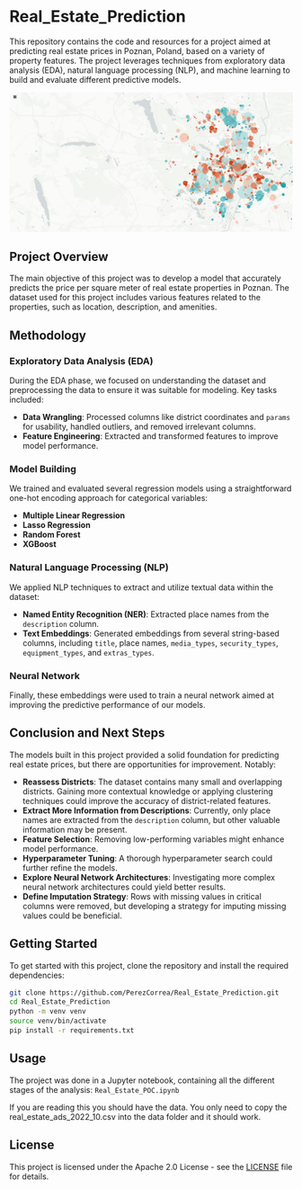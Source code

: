 # Real_Estate_Prediction

This repository contains the code and resources for a project aimed at predicting real estate prices in Poznan, Poland, based on a variety of property features. The project leverages techniques from exploratory data analysis (EDA), natural language processing (NLP), and machine learning to build and evaluate different predictive models.

![Alt text](images/white_prices.png)

## Project Overview

The main objective of this project was to develop a model that accurately predicts the price per square meter of real estate properties in Poznan. The dataset used for this project includes various features related to the properties, such as location, description, and amenities.

## Methodology

### Exploratory Data Analysis (EDA)

During the EDA phase, we focused on understanding the dataset and preprocessing the data to ensure it was suitable for modeling. Key tasks included:

- **Data Wrangling**: Processed columns like district coordinates and `params` for usability, handled outliers, and removed irrelevant columns.
- **Feature Engineering**: Extracted and transformed features to improve model performance.

### Model Building

We trained and evaluated several regression models using a straightforward one-hot encoding approach for categorical variables:

- **Multiple Linear Regression**
- **Lasso Regression**
- **Random Forest**
- **XGBoost**

### Natural Language Processing (NLP)

We applied NLP techniques to extract and utilize textual data within the dataset:

- **Named Entity Recognition (NER)**: Extracted place names from the `description` column.
- **Text Embeddings**: Generated embeddings from several string-based columns, including `title`, place names, `media_types`, `security_types`, `equipment_types`, and `extras_types`.

### Neural Network
Finally, these embeddings were used to train a neural network aimed at improving the predictive performance of our models.

## Conclusion and Next Steps

The models built in this project provided a solid foundation for predicting real estate prices, but there are opportunities for improvement. Notably:

- **Reassess Districts**: The dataset contains many small and overlapping districts. Gaining more contextual knowledge or applying clustering techniques could improve the accuracy of district-related features.
- **Extract More Information from Descriptions**: Currently, only place names are extracted from the `description` column, but other valuable information may be present.
- **Feature Selection**: Removing low-performing variables might enhance model performance.
- **Hyperparameter Tuning**: A thorough hyperparameter search could further refine the models.
- **Explore Neural Network Architectures**: Investigating more complex neural network architectures could yield better results.
- **Define Imputation Strategy**: Rows with missing values in critical columns were removed, but developing a strategy for imputing missing values could be beneficial.

## Getting Started

To get started with this project, clone the repository and install the required dependencies:

```bash
git clone https://github.com/PerezCorrea/Real_Estate_Prediction.git
cd Real_Estate_Prediction
python -m venv venv
source venv/bin/activate
pip install -r requirements.txt
```

## Usage

The project was done in a Jupyter notebook, containing all the different stages of the analysis: `Real_Estate_POC.ipynb`

If you are reading this you should have the data. You only need to copy the real_estate_ads_2022_10.csv into the data folder and it should work. 

## License

This project is licensed under the Apache 2.0 License - see the [LICENSE](LICENSE) file for details.
